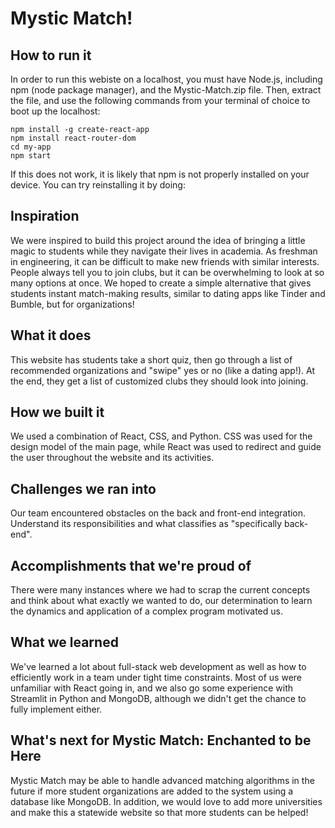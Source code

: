 # Mystic Match!

## How to run it
In order to run this webiste on a localhost, you must have Node.js, including npm (node package manager), and the Mystic-Match.zip file. Then, extract the file, and use the following commands from your terminal of choice to boot up the localhost:

```
npm install -g create-react-app
npm install react-router-dom
cd my-app
npm start
```

If this does not work, it is likely that npm is not properly installed on your device. You can try reinstalling it by doing:


## Inspiration
We were inspired to build this project around the idea of bringing a little magic to students while they navigate their lives in academia. As freshman in engineering, it can be difficult to make new friends with similar interests. People always tell you to join clubs, but it can be overwhelming to look at so many options at once. We hoped to create a simple alternative that gives students instant match-making results, similar to dating apps like Tinder and Bumble, but for organizations!

## What it does
This website has students take a short quiz, then go through a list of recommended organizations and "swipe" yes or no (like a dating app!). At the end, they get a list of customized clubs they should look into joining.

## How we built it
We used a combination of React, CSS, and Python.  CSS was used for the design model of the main page, while React was used to redirect and guide the user throughout the website and its activities.

## Challenges we ran into
Our team encountered obstacles on the back and front-end integration. Understand its responsibilities and what classifies as "specifically back-end". 

## Accomplishments that we're proud of
There were many instances where we had to scrap the current concepts and think about what exactly we wanted to do, our determination to learn the dynamics and application of a complex program motivated us.

## What we learned
We've learned a lot about full-stack web development as well as how to efficiently work in a team under tight time constraints. Most of us were unfamiliar with React going in, and we also go some experience with Streamlit in Python and MongoDB, although we didn't get the chance to fully implement either.

## What's next for Mystic Match: Enchanted to be Here
Mystic Match may be able to handle advanced matching algorithms in the future if more student organizations are added to the system using a database like MongoDB. In addition, we would love to add more universities and make this a statewide website so that more students can be helped!
